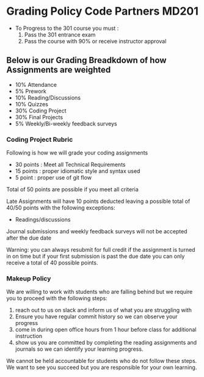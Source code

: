 # Grading Policy Code Partners MD201

- To Progress to the 301 course you must :
    1. Pass the 301 entrance exam
    2. Pass the course with 90% or receive instructor approval

## Below is our Grading Breadkdown of how Assignments are weighted

- 10% Attendance
- 5% Prework
- 10% Reading/Discussions
- 10% Quizzes
- 30% Coding Project
- 30% Final Projects
- 5% Weekly/Bi-weekly feedback surveys

### Coding Project Rubric

Following is how we will grade your coding assignments

- 30 points : Meet all Technical Requirements
- 15 points : proper idiomatic style and syntax used
- 5 point : proper use of git flow

Total of 50 points are possible if you meet all criteria

Late Assignments will have 10 points deducted leaving a possible total of 40/50 points with the following exceptions:
- Readings/discussions

Journal submissions and weekly feedback surveys will not be accepted after the due date

Warning: you can always resubmit for full credit if the assignment is turned in on time but if your first submission is past the due date you can only receive a total of 40 possible points.

### Makeup Policy

We are willing to work with students who are falling behind but we require you to proceed with the following steps:

1. reach out to us on slack and inform us of what you are struggling with
2. Ensure you have regular commit history so we can observe your progress
3. come in during open office hours from 1 hour before class for additional instruction
3. show us you are committed by completing the reading assignments and journals so we can identify your learning progress. 

We cannot be held accountable for students who do not follow these steps.  We want to see you succeed but you are responsible for your own learning. 

